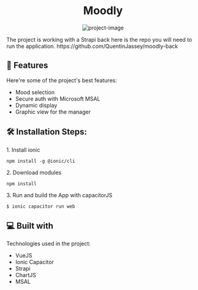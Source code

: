 <h1 align="center" id="title">Moodly</h1>

<p align="center"><img src="https://socialify.git.ci/QuentinJassey/moodly/image?font=Raleway&amp;language=1&amp;name=1&amp;theme=Light" alt="project-image"></p>

<p id="description">The project is working with a Strapi back here is the repo you will need to run the application. https://github.com/QuentinJassey/moodly-back</p>

  
  
<h2>🧐 Features</h2>

Here're some of the project's best features:

*   Mood selection
*   Secure auth with Microsoft MSAL
*   Dynamic display
*   Graphic view for the manager

<h2>🛠️ Installation Steps:</h2>

<p>1. Install ionic</p>

```
npm install -g @ionic/cli
```

<p>2. Download modules</p>

```
npm install
```

<p>3. Run and build the App with capacitorJS</p>

```
$ ionic capacitor run web
```

  
  
<h2>💻 Built with</h2>

Technologies used in the project:

*   VueJS
*   Ionic Capacitor
*   Strapi
*   ChartJS
*   MSAL
